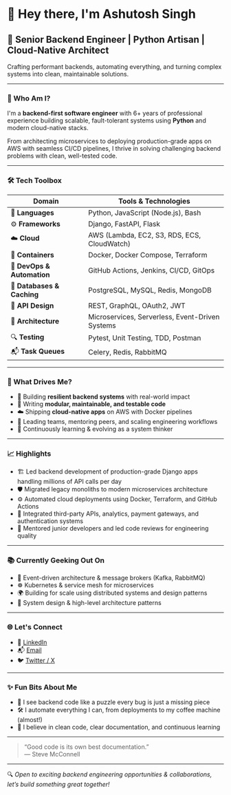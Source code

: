# 👋 Hey there, I'm Ashutosh Singh

## 🚀 Senior Backend Engineer | Python Artisan | Cloud-Native Architect

Crafting performant backends, automating everything, and turning complex systems into clean, maintainable solutions.

---

### 🧠 Who Am I?

I'm a **backend-first software engineer** with 6+ years of professional experience building scalable, fault-tolerant systems using **Python** and modern cloud-native stacks.

From architecting microservices to deploying production-grade apps on AWS with seamless CI/CD pipelines, I thrive in solving challenging backend problems with clean, well-tested code.

---

### 🛠️ Tech Toolbox

| **Domain** | **Tools & Technologies** |
|------------|--------------------------|
| 🧬 **Languages** | Python, JavaScript (Node.js), Bash |
| ⚙️ **Frameworks** | Django, FastAPI, Flask |
| ☁️ **Cloud** | AWS (Lambda, EC2, S3, RDS, ECS, CloudWatch) |
| 🐳 **Containers** | Docker, Docker Compose, Terraform |
| 🚀 **DevOps & Automation** | GitHub Actions, Jenkins, CI/CD, GitOps |
| 🧵 **Databases & Caching** | PostgreSQL, MySQL, Redis, MongoDB |
| 🔗 **API Design** | REST, GraphQL, OAuth2, JWT |
| 🧩 **Architecture** | Microservices, Serverless, Event-Driven Systems |
| 🔍 **Testing** | Pytest, Unit Testing, TDD, Postman |
| 📬 **Task Queues** | Celery, Redis, RabbitMQ |

---

### 🧭 What Drives Me?

- 🔨 Building **resilient backend systems** with real-world impact
- 🧱 Writing **modular, maintainable, and testable code**
- ☁️ Shipping **cloud-native apps** on AWS with Docker pipelines
- 🚦 Leading teams, mentoring peers, and scaling engineering workflows
- 🧠 Continuously learning & evolving as a system thinker

---

### 📈 Highlights

- 🏗️ Led backend development of production-grade Django apps handling millions of API calls per day
- 🛡️ Migrated legacy monoliths to modern microservices architecture
- ⚙️ Automated cloud deployments using Docker, Terraform, and GitHub Actions
- 🧩 Integrated third-party APIs, analytics, payment gateways, and authentication systems
- 💬 Mentored junior developers and led code reviews for engineering quality

---

### 📚 Currently Geeking Out On

- 🔁 Event-driven architecture & message brokers (Kafka, RabbitMQ)
- ☸️ Kubernetes & service mesh for microservices
- 🌍 Building for scale using distributed systems and design patterns
- 🧠 System design & high-level architecture patterns

---

### 🌐 Let's Connect

- 🔗 [LinkedIn](https://www.linkedin.com/in/ashutoshsingh23/)
- 📬 [Email](mailto:singhashu2306@gmail.com)
- 🐦 [Twitter / X](https://x.com/ashuxml)

---

### ✨ Fun Bits About Me

- 🧩 I see backend code like a puzzle every bug is just a missing piece
- 🛠️ I automate everything I can, from deployments to my coffee machine (almost!)
- 📖 I believe in clean code, clear documentation, and continuous learning

---

> “Good code is its own best documentation.”  
> — Steve McConnell

---

🔍 *Open to exciting backend engineering opportunities & collaborations, let’s build something great together!*





